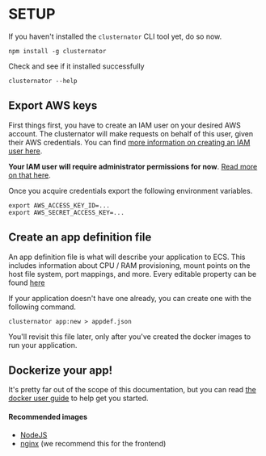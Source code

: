 # SETUP

If you haven't installed the `clusternator` CLI tool yet, do so now.

```
npm install -g clusternator
```

Check and see if it installed successfully

```
clusternator --help
```


## Export AWS keys

First things first, you have to create an IAM user on your desired AWS account.
The clusternator will make requests on behalf of this user, given their
AWS credentials. You can find 
[more information on creating an IAM user here](http://docs.aws.amazon.com/IAM/latest/UserGuide/id_users_create.html).


**Your IAM user will require administrator permissions for now**.
[Read more on that here](http://docs.aws.amazon.com/IAM/latest/UserGuide/access_permissions.html).


Once you acquire credentials export the following environment variables.

```
export AWS_ACCESS_KEY_ID=...
export AWS_SECRET_ACCESS_KEY=...
```


## Create an app definition file

An app definition file is what will describe your application to ECS.
This includes information about CPU / RAM provisioning, mount points
on the host file system, port mappings, and more. Every editable
property can be found
[here](http://docs.aws.amazon.com/AmazonECS/latest/developerguide/task_definition_parameters.html)


If your application doesn't have one already, you can create one with the
following command.

```
clusternator app:new > appdef.json
```

You'll revisit this file later, only after you've created the docker images
to run your application.


## Dockerize your app!

It's pretty far out of the scope of this documentation, but you can read
[the docker user guide](https://docs.docker.com/userguide/)
to help get you started.


#### Recommended images

- [NodeJS](https://hub.docker.com/_/node/)
- [nginx](https://hub.docker.com/_/nginx/) (we recommend this for the frontend)
